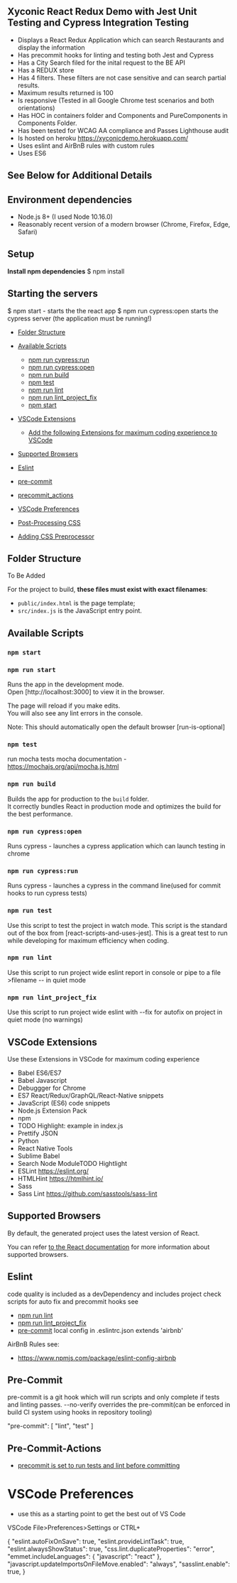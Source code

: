 ## Xyconic React Redux Demo with Jest Unit Testing and Cypress Integration Testing
- Displays a React Redux Application which can search Restaurants and display the information
- Has precommit hooks for linting and testing both Jest and Cypress
- Has a City Search filed for the inital request to the BE API
- Has a REDUX store
- Has 4 filters. These filters are not case sensitive and can search partial results.
- Maximum results returned is 100
- Is responsive (Tested in all Google Chrome test scenarios and both orientations)
- Has HOC in containers folder and Components and PureComponents in Components Folder.
- Has been tested for WCAG AA compliance and Passes Lighthouse audit
- Is hosted on heroku https://xyconicdemo.herokuapp.com/
- Uses eslint and AirBnB rules with custom rules
- Uses ES6

## See Below for Additional Details


## Environment dependencies

- Node.js 8+ (I used Node 10.16.0)
- Reasonably recent version of a modern browser (Chrome, Firefox, Edge, Safari)

## Setup
**Install npm dependencies**
$ npm install

## Starting the servers
$ npm start - starts the the react app
$ npm run cypress:open starts the cypress server (the application must be running!)

- [Folder Structure](#folder-structure)
- [Available Scripts](#available-scripts)
  - [npm run cypress:run](#npm-cypress:run)
  - [npm run cypress:open](#npm-cypress:open)
  - [npm run build](#npm-run-build)
  - [npm test](#npm-test)
  - [npm run lint](#npm-run-lint)
  - [npm run lint_project_fix](#npm-run-lint_project_fix)
  - [npm start](#npm-start)

- [VSCode Extensions](#vscode-extensions)
  - [Add the following Extensions for maximum coding experience to VSCode](#vscode-extensions)
- [Supported Browsers](#supported-browsers)
- [Eslint](#eslint)
- [pre-commit](#pre-commit)
- [precommit_actions](#pre-Commit-Actions)
- [VSCode Preferences](#VSCode-Preferences)
- [Post-Processing CSS](#Post-Processing-CSS)
- [Adding CSS Preprocessor](#Adding-CSS-Preprocessor)

## Folder Structure

To Be Added

  For the project to build, **these files must exist with exact filenames**:

* `public/index.html` is the page template;
* `src/index.js` is the JavaScript entry point.

## Available Scripts

  ### `npm start`
  ### `npm run start`

  Runs the app in the development mode.<br>
  Open [http://localhost:3000] to view it in the browser.

  The page will reload if you make edits.<br>
  You will also see any lint errors in the console.

  Note: This should automatically open the default browser [run-is-optional]

  ### `npm test`
  run mocha tests
  mocha documentation - https://mochajs.org/api/mocha.js.html

  ### `npm run build`

  Builds the app for production to the `build` folder.<br>
  It correctly bundles React in production mode and optimizes the build for the best performance.

  ### `npm run cypress:open`

  Runs cypress - launches a cypress application which can launch testing in chrome

  ### `npm run cypress:run`

  Runs cypress - launches a cypress in the command line(used for commit hooks to run cypress tests)

  ### `npm run test`

  Use this script to test the project in watch mode. This script is the standard out of the box from [react-scripts-and-uses-jest]. This is a great test to run while developing for maximum efficiency when coding.
  
  ### `npm run lint`

  Use this script to run project wide eslint report in console or pipe to a file >filename -- in quiet mode

  ### `npm run lint_project_fix`

  Use this script to run project wide eslint with --fix for autofix on project in quiet mode (no warnings)

## VSCode Extensions 

Use these Extensions in VSCode for maximum coding experience

- Babel ES6/ES7
- Babel Javascript
- Debuggger for Chrome
- ES7 React/Redux/GraphQL/React-Native snippets
- JavaScript (ES6) code snippets
- Node.js Extension Pack
- npm
- TODO Highlight: example in index.js
- Prettify JSON
- Python
- React Native Tools
- Sublime Babel
- Search Node ModuleTODO Hightlight
- ESLint https://eslint.org/
- HTMLHint https://htmlhint.io/
- Sass
- Sass Lint https://github.com/sasstools/sass-lint


## Supported Browsers

By default, the generated project uses the latest version of React.

You can refer [to the React documentation](https://reactjs.org/docs/react-dom.html#browser-support) for more information about supported browsers.

## Eslint
code quality is included as a devDependency and includes project check scripts for auto fix and precommit hooks
see 
- [npm run lint](#npm-run-lint)
- [npm run lint_project_fix](#npm-run-lint_project_fix)
- [pre-commit](#pre-commit)
local config in .eslintrc.json
extends 'airbnb'


AirBnB Rules see:
- https://www.npmjs.com/package/eslint-config-airbnb

## Pre-Commit

pre-commit is a git hook which will run scripts and only complete if tests and linting passes.
--no-verify overrides the pre-commit(can be enforced in build CI system using hooks in repository tooling)

"pre-commit": [
    "lint",
    "test"
  ]

## Pre-Commit-Actions
- [precommit is set to run tests and lint before committing](#pre-Commit-Actions)

# VSCode Preferences
- use this as a starting point to get the best out of VS Code

VSCode File>Preferences>Settings or CTRL+

{
  "eslint.autoFixOnSave": true,
  "eslint.provideLintTask": true,
  "eslint.alwaysShowStatus": true,
  "css.lint.duplicateProperties": "error",
  "emmet.includeLanguages": {
    "javascript": "react"
  },
  "javascript.updateImportsOnFileMove.enabled": "always",
  "sasslint.enable": true,
}





